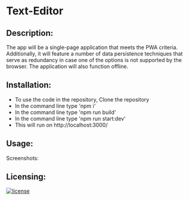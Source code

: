 # Text-Editor

## Description:
The app will be a single-page application that meets the PWA criteria. Additionally, it will feature a number of data persistence techniques that serve as redundancy in case one of the options is not supported by the browser. The application will also function offline.

## Installation:
- To use the code in the repository, Clone the repository
- In the command line type 'npm i'
- In the command line type 'npm run build'
- In the command line type 'npm run start:dev'
- This will run on http://localhost:3000/

## Usage:
Screenshots:

## Licensing:
[![license](https://img.shields.io/badge/license-MIT-blue)](https://shields.io)
